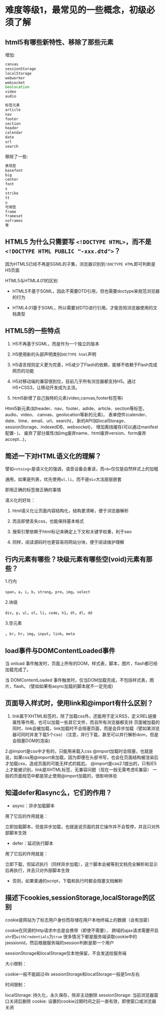 # 难度等级1，最常见的一些概念，初级必须了解

## html5有哪些新特性、移除了那些元素

增加:

```js
canvas
sessionStorage
localStorage
webworker
websocket
Geolocation
video
audio

标签元素
article
nav
footer
section
header
calendar
date
url
search
```

移除了一些:

```js
表现型
basefont
big
center
font
s
strike
tt
u
可用型
frame
frameset
noframes
等
```

## HTML5 为什么只需要写 `<!DOCTYPE HTML>`，而不是`<!DOCTYPE HTML PUBLIC "-xxx.dtd">`？

因为HTML5已经不再是SGML的子集，浏览器识别到`!DOCTYPE HTML`即可判断是H5页面

HTML5与HTML4.01的区别

- HTML5不基于SGML，因此不需要DTD引用，但也需要doctype来规范浏览器的行为

- HTML4.01基于SGML，所以需要对DTD进行引用，才能告知浏览器使用的文档类型

## HTML5的一些特点

1. H5不再基于SGML，而是作为一个独立的版本

2. H5使用新的头部声明类别`DOCTYPE html`声明

3. H5语言规则定义更为完善，H5减少了Flash的依赖，能够不依赖于Flash完成网页的功能

4. H5对移动端的兼容很到位，目前几乎所有浏览器都支持H5。通过H5+CSS3，让移动开发成为主流。

5. html5新增了自己独特的元素(video,canvas,footer标签等)

Html5新元素(如header、nav、footer、adide、article、section等标签，audio、video、 canvas、geolocation等新的元素)，
表单控件(calender、date、time、email、url、search)，
新的API(如localStorage、sessionStorage、indexedDB、websocket)，
增加离线缓存(可以通过manifest配置- <html manifest=”路径”>)，
废弃了部分属性(如img废弃name、html废弃version、form废弃accept…)，

## 简述一下对HTML语义化的理解？

譬如`<stoing>`是语义化的强调，语音设备会重读，而`<b>`仅仅是自然样式上的加粗

通用，如果是列表，优先使用`ul,li`，而不是`div`大法层层嵌套

即用正确的标签做正确的事情

语义化的好处：

1. html语义化让页面内容结构化，结构更清晰，便于浏览器解析

2. 而且即使丢失css，也能保持基本格式

3. 搜索引擎依赖于html标记来确定上下文和关键字权重，利于seo

4. 同样，阅读源码时也更容易将网站分块，便于阅读维护理解

## 行内元素有哪些？块级元素有哪些空(void)元素有那些？

1.行内

`span`，`a`，`i`，`b`，`strong`，`pre`，`img`，`select`

2.块级

`div`，`p`，`ul`，`ol`，`li`，`code`，`h1`，`dt`，`dl`，`dd`

3.空元素

，`br`，`hr`，`img`，`input`，`link`，`meta`

## load事件与DOMContentLoaded事件

当 onload 事件触发时，页面上所有的DOM，样式表，脚本，图片，flash都已经加载完成了。

当 DOMContentLoaded 事件触发时，仅当DOM加载完成，不包括样式表，图片，flash。
(譬如如果有async加载的脚本就不一定完成)

## 页面导入样式时，使用link和@import有什么区别？

1. link属于XHTML标签的，除了加载css外，还能用于定义RSS，定义REL链接属性等作用，也可以加载一些其它文件，而且所有浏览器都支持
页面被加载的同时，link会被加载，link加载时不会阻塞页面，而是会异步加载（譬如某浏览器可同时并发下载5个css）
(注意，并行下载，甚至可以并行解析dom，但是会阻塞DOM的渲染)

2.@import是css中才有的，只能用来载入css
@import加载时会阻塞，也就是说，如果css用@import来加载，因为即便在头部书写，也会在页面结构被渲染后才加载css，造成页面的可能无样式的尴尬。
@import是css2.1提出的，只有IE5上才能被识别，link是XHTML标签，无兼容问题（现在一般无需考虑IE兼容）
一般的页面规范中都是禁止使用@import加载的，很影响体验

## 知道defer和async么，它们的作用？

- async：异步加载脚本

用了它后的作用就是：

立即加载脚本，但是异步加载，也就是说页面的其它操作并不会暂停，并且只对外部脚本生效

- defer：延迟执行脚本

用了它后的作用就是：

立即下载，但延迟执行（同样异步加载），这个脚本会被等到文档完全解析和显示后再执行，并且只对外部脚本生效

- 否则，如果普通的script，下载和执行时都会阻塞文档解析

## 描述下cookies,sessionStorage,localStorage的区别

cookie是网站为了标志用户身份而存储在用户本地终端上的数据（会有加密）

cookie在同源的http请求中总是会携带（即使不需要），
跨域的ajax请求需要开启`xhr`的`withCredentials`为`true`
很多情况下都是服务端读取cookie中的jsessionid，然后根据服务端的session判断是那一个用户

sessionStorage和localStorage仅本地保留，不会发送给服务端

大小限制：

cookie一般不能超过4k
sessionStorage和localStorage一般是5m左右

时间限制：

localStorage: 持久化，永久保存，除非主动删除
sessionStorage: 当前浏览器窗口关闭后删除
cookie: 设置的cookie过期时间之前一直有效，即使窗口或浏览器关闭